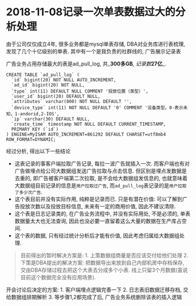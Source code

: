 # 2018-11-08记录一次单表数据过大的分析处理

由于公司仅仅成立4年, 很多业务都是mysql单表存储, DBA对业务库进行表梳理, 发现了几个十亿级别的单表. 其中有一个是我负责的社群线的, 广告展示记录表

广告业务占用存储最大的表是ad\_pull\_log, 共_**300多GB**_, 记录数_**27亿**_.

```text
CREATE TABLE `ad_pull_log` (
  `id` bigint(20) NOT NULL AUTO_INCREMENT,
  `ad_id` bigint(20) NOT NULL,
  `type` int(11) DEFAULT NULL COMMENT '投放位置（类型）',
  `user_id` bigint(20) DEFAULT NULL,
  `attributes` varchar(800) NOT NULL DEFAULT '',
  `device_type` int(11) NOT NULL DEFAULT '0' COMMENT '设备类型。0-表示未知，1-andorid,2-IOS',
  `ip` varchar(30) DEFAULT NULL,
  `create_time` timestamp NOT NULL DEFAULT CURRENT_TIMESTAMP,
  PRIMARY KEY (`id`)
) ENGINE=MyISAM AUTO_INCREMENT=861292 DEFAULT CHARSET=utf8mb4 ROW_FORMAT=DYNAMIC;
```

经过分析, 得出以下一些结论

* 这表记录的事客户端拉取广告记录,  每拉一波广告就插入一次.  而客户端也有对广告做埋点给公司大数据组发送广告拉取与点击信息. 但区别是埋点发数据是去重的, 即广告被客户端第二次拉取, 是不会给大数据组发信息的, 也就意味着大数据组目前记录的信息是`用户拉取过广告`, 而`ad_pull_log`表记录的是`用户拉取了多少次广告`. 
* 这个表目前并没有实际作用, 纯粹是记录而已. 只是有潜在价值: 可以了解到广告投放次数以及投放目标信息, 未来有一定的商用价值, 因此不建议清除.
* 这个表是日志记录类的, 在广告业务流程中, 并没有实际用处, 不是必须的, 单表数据量太大也无法查询, 因此也没必要一直留着这么大量的数据在生产库占空间. 
* 这个表的数据, 只有经过统计分析后才能有价值, 因此考虑归属给大数据组处理. 

> 目前得出的暂时解决方案是: 1. 上策数据组商量是否应该交付给他们处理 2. 下策是DBA提出的解决方案: 把数据导出来放到自己内部机房中存档保存, 交由DBA存储过程去把这个大表去分成多个小表. 线上只留3个月数据\(虽说目前这个数据完全没有应用场景\).

开会讨论后决定的方案: 1. 客户端埋点逻辑完善一下 2. 日志表旧数据迁移存档, 交给数据组排期解析 3. 等步骤1,2都完成了后, 广告业务系统删除该表的插入逻辑

